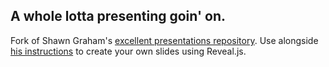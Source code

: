 ## A whole lotta presenting goin' on.

Fork of Shawn Graham's [excellent presentations repository](https://github.com/shawngraham/presentations).
Use alongside [his instructions](https://electricarchaeology.ca/2016/05/31/a-quick-note-on-using-reveal-js/) to create your own slides using Reveal.js.
